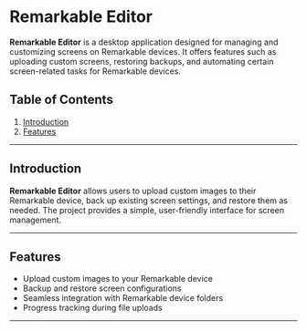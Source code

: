 # Remarkable Editor

**Remarkable Editor** is a desktop application designed for managing and customizing screens on Remarkable devices. It offers features such as uploading custom screens, restoring backups, and automating certain screen-related tasks for Remarkable devices.

## Table of Contents
1. [Introduction](#introduction)
2. [Features](#features)
---

## Introduction

**Remarkable Editor** allows users to upload custom images to their Remarkable device, back up existing screen settings, and restore them as needed. The project provides a simple, user-friendly interface for screen management.

---

## Features

- Upload custom images to your Remarkable device
- Backup and restore screen configurations
- Seamless integration with Remarkable device folders
- Progress tracking during file uploads

---

